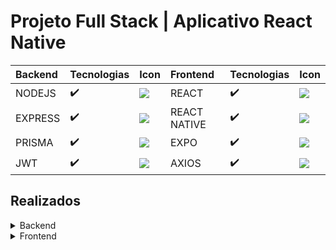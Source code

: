 # Projeto Full Stack | Aplicativo React Native

Backend | Tecnologias | Icon | Frontend | Tecnologias | Icon
:---------- | :---------- | :---------- | :---------- | :---------- | :----------
NODEJS | :heavy_check_mark: | <img src="https://skills.thijs.gg/icons?i=nodejs" />  | REACT | :heavy_check_mark: | <img src="https://skills.thijs.gg/icons?i=react" />
EXPRESS | :heavy_check_mark: | <img src="https://skills.thijs.gg/icons?i=express" />  | REACT NATIVE | :heavy_check_mark: | <img src="https://skills.thijs.gg/icons?i=react_native" />
PRISMA | :heavy_check_mark: | <img src="https://skills.thijs.gg/icons?i=prisma" /> | EXPO | :heavy_check_mark: | <img src="https://skills.thijs.gg/icons?i=expo" />
JWT | :heavy_check_mark: | <img src="https://skills.thijs.gg/icons?i=jwt" /> | AXIOS | :heavy_check_mark: | <img src="https://skills.thijs.gg/icons?i=axios" />

## Realizados
<details>
  <summary>
     Backend
  </summary><br />
- <strong>Express:</strong> <br />
  <ul>
    <li>✔️ Roteamento do servidor</li>
    <li>✔️ Gerenciamento de rotas</li>
  </ul>

  - <strong>Prisma:</strong> <br />
  <ul>
    <li>✔️ Criação do banco de dados</li>
    <li>✔️ Criação de linhas nas tabelas</li>
    <li>✔️ Requisição de dados</li>
    <li>✔️ Atualização de campos</li>
    <li>✔️ Exclusão de elementos</li>
  </ul>
</details>

<details>
  <summary>
   Frontend
  </summary><br />
- <strong>React Native:</strong>
</details>
